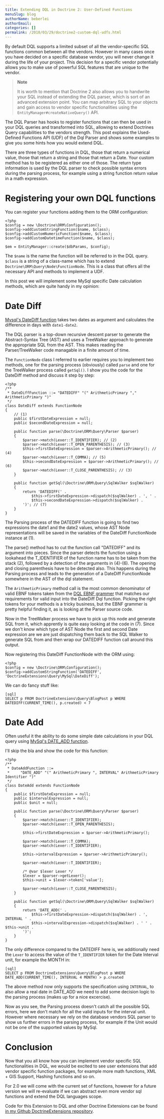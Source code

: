 ```yaml
---
title: Extending DQL in Doctrine 2: User-Defined Functions
menuSlug: blog
authorName: beberlei 
authorEmail: 
categories: []
permalink: /2010/03/29/doctrine2-custom-dql-udfs.html
---
```

By default DQL supports a limited subset of all the vendor-specific SQL
functions common between all the vendors. However in many cases once you
have decided on a specific database vendor, you will never change it
during the life of your project. This decision for a specific vendor
potentially allows you to make use of powerful SQL features that are
unique to the vendor.

> **Note**
>
> It is worth to mention that Doctrine 2 also allows you to handwrite
> your SQL instead of extending the DQL parser, which is sort of an
> advanced extension point. You can map arbitrary SQL to your objects
> and gain access to vendor specific functionalities using the
> `EntityManager#createNativeQuery()` API.

The DQL Parser has hooks to register functions that can then be used in
your DQL queries and transformed into SQL, allowing to extend Doctrines
Query capabilities to the vendors strength. This post explains the
Used-Defined Functions API (UDF) of the Dql Parser and shows some
examples to give you some hints how you would extend DQL.

There are three types of functions in DQL, those that return a numerical
value, those that return a string and those that return a Date. Your
custom method has to be registered as either one of those. The return
type information is used by the DQL parser to check possible syntax
errors during the parsing process, for example using a string function
return value in a math expression.

Registering your own DQL functions
==================================

You can register your functions adding them to the ORM configuration:

~~~~ {.sourceCode .php}
<?php
$config = new \Doctrine\ORM\Configuration();
$config->addCustomStringFunction($name, $class);
$config->addCustomNumericFunction($name, $class);
$config->addCustomDatetimeFunction($name, $class);

$em = EntityManager::create($dbParams, $config);
~~~~

The `$name` is the name the function will be referred to in the DQL
query. `$class` is a string of a class-name which has to extend
`Doctrine\ORM\Query\Node\FunctionNode`. This is a class that offers all
the necessary API and methods to implement a UDF.

In this post we will implement some MySql specific Date calculation
methods, which are quite handy in my opinion:

Date Diff
=========

[Mysql's DateDiff
function](http://dev.mysql.com/doc/refman/5.1/en/date-and-time-functions.html#function_datediff)
takes two dates as argument and calculates the difference in days with
`date1-date2`.

The DQL parser is a top-down recursive descent parser to generate the
Abstract-Syntax Tree (AST) and uses a TreeWalker approach to generate
the appropriate SQL from the AST. This makes reading the
Parser/TreeWalker code managable in a finite amount of time.

The `FunctionNode` class I referred to earlier requires you to implement
two methods, one for the parsing process (obviously) called `parse` and
one for the TreeWalker process called `getSql()`. I show you the code
for the DateDiff method and discuss it step by step:

~~~~ {.sourceCode .php}
<?php
/**
 * DateDiffFunction ::= "DATEDIFF" "(" ArithmeticPrimary "," ArithmeticPrimary ")"
 */
class DateDiff extends FunctionNode
{
    // (1)
    public $firstDateExpression = null;
    public $secondDateExpression = null;

    public function parse(\Doctrine\ORM\Query\Parser $parser)
    {
        $parser->match(Lexer::T_IDENTIFIER); // (2)
        $parser->match(Lexer::T_OPEN_PARENTHESIS); // (3)
        $this->firstDateExpression = $parser->ArithmeticPrimary(); // (4)
        $parser->match(Lexer::T_COMMA); // (5)
        $this->secondDateExpression = $parser->ArithmeticPrimary(); // (6)
        $parser->match(Lexer::T_CLOSE_PARENTHESIS); // (3)
    }

    public function getSql(\Doctrine\ORM\Query\SqlWalker $sqlWalker)
    {
        return 'DATEDIFF(' .
            $this->firstDateExpression->dispatch($sqlWalker) . ', ' .
            $this->secondDateExpression->dispatch($sqlWalker) .
        ')'; // (7)
    }
}
~~~~

The Parsing process of the DATEDIFF function is going to find two
expressions the date1 and the date2 values, whose AST Node
representations will be saved in the variables of the DateDiff
FunctionNode instance at (1).

The parse() method has to cut the function call "DATEDIFF" and its
argument into pieces. Since the parser detects the function using a
lookahead the T\_IDENTIFIER of the function name has to be taken from
the stack (2), followed by a detection of the arguments in (4)-(6). The
opening and closing parenthesis have to be detected also. This happens
during the Parsing process and leads to the generation of a DateDiff
FunctionNode somewhere in the AST of the dql statement.

The `ArithmeticPrimary` method call is the most common denominator of
valid EBNF tokens taken from the [DQL EBNF
grammer](http://www.doctrine-project.org/documentation/manual/2_0/en/dql-doctrine-query-language#ebnf)
that matches our requirements for valid input into the DateDiff Dql
function. Picking the right tokens for your methods is a tricky
business, but the EBNF grammer is pretty helpful finding it, as is
looking at the Parser source code.

Now in the TreeWalker process we have to pick up this node and generate
SQL from it, which apprently is quite easy looking at the code in (7).
Since we don't know which type of AST Node the first and second Date
expression are we are just dispatching them back to the SQL Walker to
generate SQL from and then wrap our DATEDIFF function call around this
output.

Now registering this DateDiff FunctionNode with the ORM using:

~~~~ {.sourceCode .php}
<?php
$config = new \Doctrine\ORM\Configuration();
$config->addCustomStringFunction('DATEDIFF', 'DoctrineExtensions\Query\MySql\DateDiff');
~~~~

We can do fancy stuff like:

    [sql]
    SELECT p FROM DoctrineExtensions\Query\BlogPost p WHERE DATEDIFF(CURRENT_TIME(), p.created) < 7

Date Add
========

Often useful it the ability to do some simple date calculations in your
DQL query using [MySql's DATE\_ADD
function](http://dev.mysql.com/doc/refman/5.1/en/date-and-time-functions.html#function_date-add).

I'll skip the bla and show the code for this function:

~~~~ {.sourceCode .php}
<?php
/**
 * DateAddFunction ::=
 *     "DATE_ADD" "(" ArithmeticPrimary ", INTERVAL" ArithmeticPrimary Identifier ")"
 */
class DateAdd extends FunctionNode
{
    public $firstDateExpression = null;
    public $intervalExpression = null;
    public $unit = null;

    public function parse(\Doctrine\ORM\Query\Parser $parser)
    {
        $parser->match(Lexer::T_IDENTIFIER);
        $parser->match(Lexer::T_OPEN_PARENTHESIS);

        $this->firstDateExpression = $parser->ArithmeticPrimary();

        $parser->match(Lexer::T_COMMA);
        $parser->match(Lexer::T_IDENTIFIER);

        $this->intervalExpression = $parser->ArithmeticPrimary();

        $parser->match(Lexer::T_IDENTIFIER);

        /* @var $lexer Lexer */
        $lexer = $parser->getLexer();
        $this->unit = $lexer->token['value'];

        $parser->match(Lexer::T_CLOSE_PARENTHESIS);
    }

    public function getSql(\Doctrine\ORM\Query\SqlWalker $sqlWalker)
    {
        return 'DATE_ADD(' .
            $this->firstDateExpression->dispatch($sqlWalker) . ', INTERVAL ' .
            $this->intervalExpression->dispatch($sqlWalker) . ' ' . $this->unit .
        ')';
    }
}
~~~~

The only difference compared to the DATEDIFF here is, we additionally
need the `Lexer` to access the value of the `T_IDENTIFIER` token for the
Date Interval unit, for example the MONTH in:

    [sql]
    SELECT p FROM DoctrineExtensions\Query\BlogPost p WHERE DATE_ADD(CURRENT_TIME(), INTERVAL 4 MONTH) > p.created

The above method now only supports the specification using `INTERVAL`,
to also allow a real date in DATE\_ADD we need to add some decision
logic to the parsing process (makes up for a nice excercise).

Now as you see, the Parsing process doesn't catch all the possible SQL
errors, here we don't match for all the valid inputs for the interval
unit. However where necessary we rely on the database vendors SQL parser
to show us further errors in the parsing process, for example if the
Unit would not be one of the supported values by MySql.

Conclusion
==========

Now that you all know how you can implement vendor specific SQL
functionalities in DQL, we would be excited to see user extensions that
add vendor specific function packages, for example more math functions,
XML + GIS Support, Hashing functions and so on.

For 2.0 we will come with the current set of functions, however for a
future version we will re-evaluate if we can abstract even more vendor
sql functions and extend the DQL languages scope.

Code for this Extension to DQL and other Doctrine Extensions can be
found [in my Github DoctrineExtensions
repository](http://github.com/beberlei/DoctrineExtensions).
